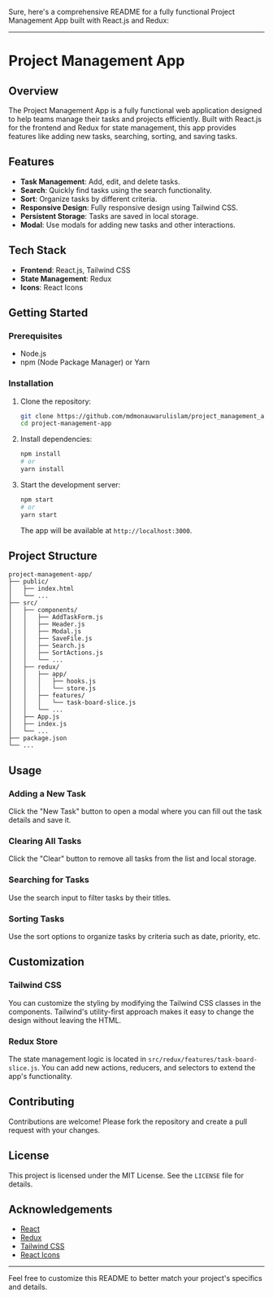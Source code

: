 Sure, here's a comprehensive README for a fully functional Project Management App built with React.js and Redux:

---

# Project Management App

## Overview
The Project Management App is a fully functional web application designed to help teams manage their tasks and projects efficiently. Built with React.js for the frontend and Redux for state management, this app provides features like adding new tasks, searching, sorting, and saving tasks. 

## Features
- **Task Management**: Add, edit, and delete tasks.
- **Search**: Quickly find tasks using the search functionality.
- **Sort**: Organize tasks by different criteria.
- **Responsive Design**: Fully responsive design using Tailwind CSS.
- **Persistent Storage**: Tasks are saved in local storage.
- **Modal**: Use modals for adding new tasks and other interactions.

## Tech Stack
- **Frontend**: React.js, Tailwind CSS
- **State Management**: Redux
- **Icons**: React Icons

## Getting Started

### Prerequisites
- Node.js
- npm (Node Package Manager) or Yarn

### Installation
1. Clone the repository:
    ```bash
    git clone https://github.com/mdmonauwarulislam/project_management_app_aspirenexx.git
    cd project-management-app
    ```

2. Install dependencies:
    ```bash
    npm install
    # or
    yarn install
    ```

3. Start the development server:
    ```bash
    npm start
    # or
    yarn start
    ```

    The app will be available at `http://localhost:3000`.

## Project Structure
```plaintext
project-management-app/
├── public/
│   ├── index.html
│   └── ...
├── src/
│   ├── components/
│   │   ├── AddTaskForm.js
│   │   ├── Header.js
│   │   ├── Modal.js
│   │   ├── SaveFile.js
│   │   ├── Search.js
│   │   ├── SortActions.js
│   │   └── ...
│   ├── redux/
│   │   ├── app/
│   │   │   ├── hooks.js
│   │   │   └── store.js
│   │   ├── features/
│   │   │   └── task-board-slice.js
│   │   └── ...
│   ├── App.js
│   ├── index.js
│   └── ...
├── package.json
└── ...
```

## Usage

### Adding a New Task
Click the "New Task" button to open a modal where you can fill out the task details and save it.

### Clearing All Tasks
Click the "Clear" button to remove all tasks from the list and local storage.

### Searching for Tasks
Use the search input to filter tasks by their titles.

### Sorting Tasks
Use the sort options to organize tasks by criteria such as date, priority, etc.

## Customization

### Tailwind CSS
You can customize the styling by modifying the Tailwind CSS classes in the components. Tailwind's utility-first approach makes it easy to change the design without leaving the HTML.

### Redux Store
The state management logic is located in `src/redux/features/task-board-slice.js`. You can add new actions, reducers, and selectors to extend the app's functionality.

## Contributing
Contributions are welcome! Please fork the repository and create a pull request with your changes.

## License
This project is licensed under the MIT License. See the `LICENSE` file for details.

## Acknowledgements
- [React](https://reactjs.org/)
- [Redux](https://redux.js.org/)
- [Tailwind CSS](https://tailwindcss.com/)
- [React Icons](https://react-icons.github.io/react-icons/)

---

Feel free to customize this README to better match your project's specifics and details.